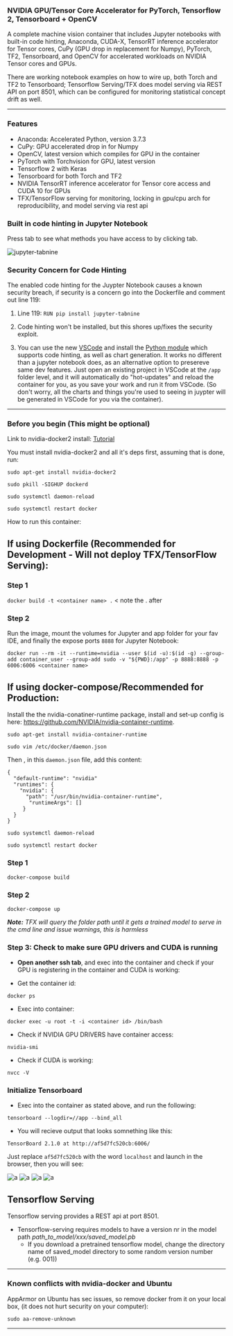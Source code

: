 ### NVIDIA GPU/Tensor Core Accelerator for PyTorch, Tensorflow 2, Tensorboard + OpenCV
A complete machine vision container that includes Jupyter notebooks with built-in code hinting, Anaconda, CUDA-X, TensorRT inference accelerator for Tensor cores, CuPy (GPU drop in replacement for Numpy), PyTorch, TF2, Tensorboard, and OpenCV for accelerated workloads on NVIDIA Tensor cores and GPUs.

There are working notebook examples on how to wire up, both Torch and TF2 to Tensorboard; Tensorflow Serving/TFX does model serving via REST API on port 8501, which can be configured for monitoring statistical concept drift as well.

-----------------------------------------------------------

### Features ###
- Anaconda: Accelerated Python, version 3.7.3
- CuPy: GPU accelerated drop in for Numpy
- OpenCV, latest version which compiles for GPU in the container
- PyTorch with Torchvision for GPU, latest version
- Tensorflow 2 with Keras
- Tensorboard for both Torch and TF2
- NVIDIA TensorRT inference accelerator for Tensor core access and CUDA 10 for GPUs
- TFX/TensorFlow serving for monitoring, locking in gpu/cpu arch for reproducibility, and model serving via rest api

### Built in code hinting in Jupyter Notebook ###

Press tab to see what methods you have access to by clicking tab.

![jupyter-tabnine](https://raw.githubusercontent.com/wenmin-wu/jupyter-tabnine/master/images/demo.gif)


### Security Concern for Code Hinting ###

The enabled code hinting for the Juypter Notebook causes a known security breach, if security is a concern go into the Dockerfile and comment out line 119:


1. Line 119: ` RUN pip install jupyter-tabnine `

2. Code hinting won't be installed, but this shores up/fixes the security exploit.

3. You can use the new [VSCode](https://code.visualstudio.com/download) and install the [Python module](https://marketplace.visualstudio.com/items?itemName=ms-python.python) which supports code hinting, as well as chart generation. It works no different than a jupyter notebook does, as an alternative option to presereve same dev features. Just open an existing project in VSCode at the ``` /app ``` folder level, and it will automatically do "hot-updates" and reload the container for you, as you save your work and run it from VSCode. (So don't worry, all the charts and things you're used to seeing in juypter will be generated in VSCode for you via the container).

--------------------------------------------------------------------------------
### Before you begin (This might be optional) ###

Link to nvidia-docker2 install: [Tutorial](https://medium.com/@sh.tsang/docker-tutorial-5-nvidia-docker-2-0-installation-in-ubuntu-18-04-cb80f17cac65)

You must install nvidia-docker2 and all it's deps first, assuming that is done, run:


 ` sudo apt-get install nvidia-docker2 `
 
 ` sudo pkill -SIGHUP dockerd `
 
 ` sudo systemctl daemon-reload `
 
 ` sudo systemctl restart docker `
 

How to run this container:


## If using Dockerfile (Recommended for Development - Will not deploy TFX/TensorFlow Serving):

### Step 1 ###

` docker build -t <container name> . `  < note the . after <container name>


### Step 2 ###

Run the image, mount the volumes for Jupyter and app folder for your fav IDE, and finally the expose ports `8888` for Jupyter Notebook:


` docker run --rm -it --runtime=nvidia --user $(id -u):$(id -g) --group-add container_user --group-add sudo -v "${PWD}:/app" -p 8888:8888 -p 6006:6006 <container name> `


## If using docker-compose/Recommended for Production:

Install the the nvidia-conatiner-runtime package, install and set-up config is here: https://github.com/NVIDIA/nvidia-container-runtime.

` sudo apt-get install nvidia-container-runtime `

` sudo vim /etc/docker/daemon.json `

Then , in this `daemon.json` file, add this content:

```
{
  "default-runtime": "nvidia"
  "runtimes": {
    "nvidia": {
      "path": "/usr/bin/nvidia-container-runtime",
       "runtimeArgs": []
     }
  }
}
```

` sudo systemctl daemon-reload `

` sudo systemctl restart docker `


### Step 1

` docker-compose build `

### Step 2

` docker-compose up `

<em><strong>Note:</strong> TFX will query the folder path until it gets a trained model to serve in the cmd line and issue warnings, this is harmless</em>


### Step 3: Check to make sure GPU drivers and CUDA is running ###

- <strong>Open another ssh tab</strong>, and exec into the container and check if your GPU is registering in the container and CUDA is working:

- Get the container id:

` docker ps `

- Exec into container:

` docker exec -u root -t -i <container id> /bin/bash `

- Check if NVIDIA GPU DRIVERS have container access:

` nvidia-smi `

- Check if CUDA is working:

` nvcc -V `


### Initialize Tensorboard

- Exec into the container as stated above, and run the following:

`tensorboard --logdir=//app --bind_all `

- You will recieve output that looks somnething like this:

`TensorBoard 2.1.0 at http://af5d7fc520cb:6006/`

Just replace `af5d7fc520cb` with the word `localhost` and launch in the browser, then you will see:

![a](./misc/a.png)
![a](./misc/b.png)
![a](./misc/c.png)
![a](./misc/d.png)


## Tensorflow Serving

Tensorflow serving provides a REST api at port 8501. 
* Tensorflow-serving requires models to have a version nr in the model path *path_to_model/xxx/saved_model.pb*
     * If you download a pretrained tensorflow model, change the directory name of saved_model directory to some random version number (e.g. 001))

--------------------------------------------------


### Known conflicts with nvidia-docker and Ubuntu ###

AppArmor on Ubuntu has sec issues, so remove docker from it on your local box, (it does not hurt security on your computer):

` sudo aa-remove-unknown `

--------------------------------------------------

